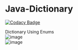# Java-Dictionary
[![Codacy Badge](https://app.codacy.com/project/badge/Grade/3424489ca81446b7bb0190b1302571ed)](https://www.codacy.com/gh/freshskates/Java-Dictionary/dashboard?utm_source=github.com&amp;utm_medium=referral&amp;utm_content=freshskates/Java-Dictionary&amp;utm_campaign=Badge_Grade)

Dictionary Using Enums
<br />
![image](https://user-images.githubusercontent.com/67438520/121613572-a23b9280-ca11-11eb-92b8-d29f690ef173.png)
<br />
![image](https://user-images.githubusercontent.com/67438520/121613715-f6467700-ca11-11eb-8870-58e448383fdc.png)
